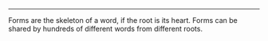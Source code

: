 ---
Forms are the skeleton of a word, if the root is its heart. Forms can be shared by hundreds of different words from different roots.
